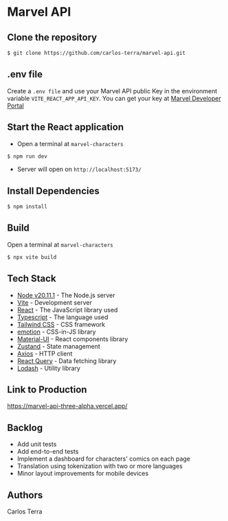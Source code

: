 # Marvel API

## Clone the repository

```bash
$ git clone https://github.com/carlos-terra/marvel-api.git
```

## .env file

Create a `.env file` and use your Marvel API public Key in the environment variable `VITE_REACT_APP_API_KEY`. You can get your key at [Marvel Developer Portal](https://developer.marvel.com/)

## Start the React application

- Open a terminal at `marvel-characters`

```bash
$ npm run dev
```

- Server will open on `http://localhost:5173/`

## Install Dependencies

```bash
$ npm install
```

## Build

Open a terminal at `marvel-characters`

```bash
$ npx vite build
```

## Tech Stack

- [Node v20.11.1](https://nodejs.org) - The Node.js server
- [Vite](https://vitejs.dev/) - Development server
- [React](https://reactjs.org/) - The JavaScript library used
- [Typescript](https://www.typescriptlang.org/) - The language used
- [Tailwind CSS](https://tailwindcss.com/) - CSS framework
- [emotion](https://emotion.sh/docs/introduction) - CSS-in-JS library
- [Material-UI](https://mui.com/) - React components library
- [Zustand](https://zustand.surge.sh/) - State management
- [Axios](https://axios-http.com/) - HTTP client
- [React Query](https://react-query.tanstack.com/) - Data fetching library
- [Lodash](https://lodash.com/) - Utility library

## Link to Production

https://marvel-api-three-alpha.vercel.app/

## Backlog

- Add unit tests
- Add end-to-end tests
- Implement a dashboard for characters' comics on each page
- Translation using tokenization with two or more languages
- Minor layout improvements for mobile devices

## Authors

Carlos Terra
